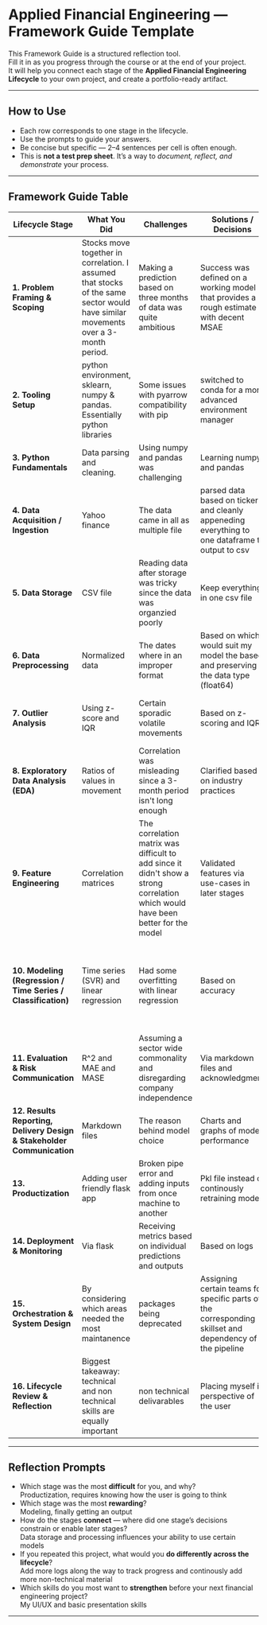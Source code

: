 # Applied Financial Engineering — Framework Guide Template

This Framework Guide is a structured reflection tool.  
Fill it in as you progress through the course or at the end of your project.  
It will help you connect each stage of the **Applied Financial Engineering Lifecycle** to your own project, and create a portfolio-ready artifact.

---

## How to Use
- Each row corresponds to one stage in the lifecycle.  
- Use the prompts to guide your answers.  
- Be concise but specific — 2–4 sentences per cell is often enough.  
- This is **not a test prep sheet**. It’s a way to *document, reflect, and demonstrate* your process.

---

## Framework Guide Table

| Lifecycle Stage | What You Did | Challenges | Solutions / Decisions | Future Improvements |
|-----------------|--------------|------------|-----------------------|---------------------|
| **1. Problem Framing & Scoping** | Stocks move together in correlation. I assumed that stocks of the same sector would have similar movements over a 3-month period. | Making a prediction based on three months of data was quite ambitious | Success was defined on a working model that provides a rough estimate with decent MSAE | Framing the project to include more input output usability would suit its goals better |
| **2. Tooling Setup** | python environment, sklearn, numpy & pandas. Essentially python libraries | Some issues with pyarrow compatibility with pip | switched to conda for a more advanced environment manager | The data collection was automated |
| **3. Python Fundamentals** | Data parsing and cleaning. | Using numpy and pandas was challenging | Learning numpy and pandas | Getting more familiar with numpy and pandas |
| **4. Data Acquisition / Ingestion** | Yahoo finance | The data came in all as multiple file | parsed data based on ticker and cleanly appeneding everything to one dataframe to output to csv | Definitely data formatting |
| **5. Data Storage** | CSV file | Reading data after storage was tricky since the data was organzied poorly | Keep everything in one csv file | Vertically seperating based on ticker |
| **6. Data Preprocessing** | Normalized data | The dates where in an improper format | Based on which would suit my model the based and preserving the data type (float64) | Organization better |
| **7. Outlier Analysis** | Using z-score and IQR | Certain sporadic volatile movements | Based on z-scoring and IQR | Possibly more advanced or statistically refined outlier definition |
| **8. Exploratory Data Analysis (EDA)** | Ratios of values in movement | Correlation was misleading since a 3-month period isn't long enough | Clarified based on industry practices | A longer time frame would help to get relative correlation |
| **9. Feature Engineering** | Correlation matrices | The correlation matrix was difficult to add since it didn't show a strong correlation which would have been better for the model | Validated features via use-cases in later stages | Possibly adding a volatility measure |
| **10. Modeling (Regression / Time Series / Classification)** | Time series (SVR) and linear regression | Had some overfitting with linear regression | Based on accuracy | A classification model that just classifies if the stocks will move with a greater correlation than X or not |
| **11. Evaluation & Risk Communication** | R^2 and MAE and MASE | Assuming a sector wide commonality and disregarding company independence | Via markdown files and acknowledgment | Evaluating based on metrics with binary output |
| **12. Results Reporting, Delivery Design & Stakeholder Communication** | Markdown files | The reason behind model choice | Charts and graphs of model performance | Adding a slide deck |
| **13. Productization** | Adding user friendly flask app | Broken pipe error and adding inputs from once machine to another | Pkl file instead of continously retraining model | A streamlit dashboard |
| **14. Deployment & Monitoring** | Via flask | Receiving metrics based on individual predictions and outputs | Based on logs | Continous retraining if the logs show poor performance |
| **15. Orchestration & System Design** | By considering which areas needed the most maintanence | packages being deprecated | Assigning certain teams for specific parts of the corresponding skillset and dependency of the pipeline | More logs and metric based solutions |
| **16. Lifecycle Review & Reflection** | Biggest takeaway: technical and non technical skills are equally important | non technical delivarables | Placing myself in perspective of the user | Definitely more thought out goal and framework from the start |

---

## Reflection Prompts

- Which stage was the most **difficult** for you, and why?  
Productization, requires knowing how the user is going to think
- Which stage was the most **rewarding**?  
Modeling, finally getting an output
- How do the stages **connect** — where did one stage’s decisions constrain or enable later stages?  
Data storage and processing influences your ability to use certain models
- If you repeated this project, what would you **do differently across the lifecycle**?  
Add more logs along the way to track progress and continously add more non-technical material
- Which skills do you most want to **strengthen** before your next financial engineering project?  
My UI/UX and basic presentation skills
---